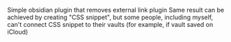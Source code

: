Simple obsidian plugin that removes external link plugin
Same result can be achieved by creating "CSS snippet", but some people, including myself, can't connect CSS snippet to their vaults (for example, if vault saved on iCloud)
